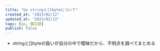 ```yaml
---
title: "Go stringと[]byteについて"
created_at: "2023/02/12"
updated_at: "2023/02/12"
tags: [go, 備忘録]
publish: false
---
```


- stringと[]byteの扱いが自分の中で曖昧だから、不明点を調べてまとめる
